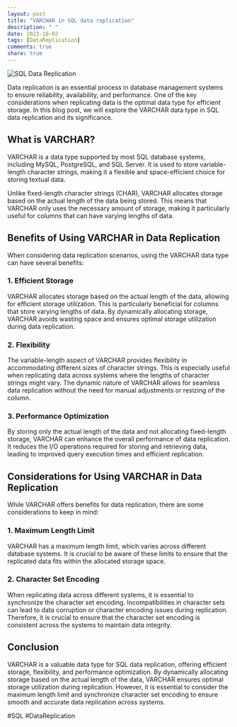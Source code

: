 ```yaml
---
layout: post
title: "VARCHAR in SQL data replication"
description: " "
date: 2023-10-02
tags: [DataReplication]
comments: true
share: true
---
```


![SQL Data Replication](https://example.com/sql-replication-image)

Data replication is an essential process in database management systems to ensure reliability, availability, and performance. One of the key considerations when replicating data is the optimal data type for efficient storage. In this blog post, we will explore the VARCHAR data type in SQL data replication and its significance.

## What is VARCHAR?

VARCHAR is a data type supported by most SQL database systems, including MySQL, PostgreSQL, and SQL Server. It is used to store variable-length character strings, making it a flexible and space-efficient choice for storing textual data.

Unlike fixed-length character strings (CHAR), VARCHAR allocates storage based on the actual length of the data being stored. This means that VARCHAR only uses the necessary amount of storage, making it particularly useful for columns that can have varying lengths of data.

## Benefits of Using VARCHAR in Data Replication

When considering data replication scenarios, using the VARCHAR data type can have several benefits:

### 1. Efficient Storage
VARCHAR allocates storage based on the actual length of the data, allowing for efficient storage utilization. This is particularly beneficial for columns that store varying lengths of data. By dynamically allocating storage, VARCHAR avoids wasting space and ensures optimal storage utilization during data replication.

### 2. Flexibility
The variable-length aspect of VARCHAR provides flexibility in accommodating different sizes of character strings. This is especially useful when replicating data across systems where the lengths of character strings might vary. The dynamic nature of VARCHAR allows for seamless data replication without the need for manual adjustments or resizing of the column.

### 3. Performance Optimization
By storing only the actual length of the data and not allocating fixed-length storage, VARCHAR can enhance the overall performance of data replication. It reduces the I/O operations required for storing and retrieving data, leading to improved query execution times and efficient replication.

## Considerations for Using VARCHAR in Data Replication

While VARCHAR offers benefits for data replication, there are some considerations to keep in mind:

### 1. Maximum Length Limit
VARCHAR has a maximum length limit, which varies across different database systems. It is crucial to be aware of these limits to ensure that the replicated data fits within the allocated storage space.

### 2. Character Set Encoding
When replicating data across different systems, it is essential to synchronize the character set encoding. Incompatibilities in character sets can lead to data corruption or character encoding issues during replication. Therefore, it is crucial to ensure that the character set encoding is consistent across the systems to maintain data integrity.

## Conclusion

VARCHAR is a valuable data type for SQL data replication, offering efficient storage, flexibility, and performance optimization. By dynamically allocating storage based on the actual length of the data, VARCHAR ensures optimal storage utilization during replication. However, it is essential to consider the maximum length limit and synchronize character set encoding to ensure smooth and accurate data replication across systems.

#SQL #DataReplication